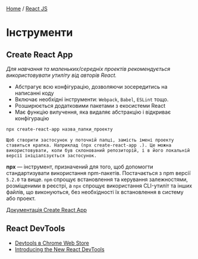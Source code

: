 [Home](../README.md) / [React JS](./README_REACT.md)

# Інструменти

## Create React App

*Для навчання та маленьких/середніх проектів рекомендується використовувати утиліту від авторів React.*

* Абстрагує всю конфігурацію, дозволяючи зосередитись на написанні коду
* Включає необхідні інструменти: `Webpack`, `Babel`, `ESLint` тощо.
* Розширюється додатковими пакетами з екосистеми React
* Має функцію вилучення, яка видаляє абстракцію і відкриває конфігурацію

```bash
npx create-react-app назва_папки_проекту
```

```
Щоб створити застосунок у поточній папці, замість імені проекту ставиться крапка. Наприклад (npx create-react-app .). Це можна використовувати, коли був склонований репозиторій, і в його локальній версії ініціалізується застосунок.
```

**npx** — інструмент, призначений для того, щоб допомогти стандартизувати використання npm-пакетів. Постачається з npm версії `5.2.0` та вище. `npm` спрощує встановлення та керування залежностями, розміщеними в реєстрі, a `npx` спрощує використання CLI-утиліт та інших файлів, що виконуються, без необхідності їх встановлення в систему або проект.

[Документація Create React App](https://create-react-app.dev/)

## React DevTools

* [Devtools в Chrome Web Store](https://chrome.google.com/webstore/detail/react-developer-tools/fmkadmapgofadopljbjfkapdkoienihi?hl=en)
* [Introducing the New React DevTools](https://reactjs.org/blog/2019/08/15/new-react-devtools.html)
